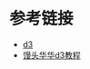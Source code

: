 # 参考链接

- [d3](https://github.com/d3/d3/wiki/API--%E4%B8%AD%E6%96%87%E6%89%8B%E5%86%8C)
- [馒头华华d3教程](https://wiki.jikexueyuan.com/project/d3wiki/introduction.html)